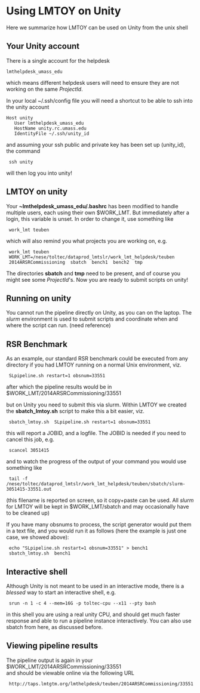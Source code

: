 # Using LMTOY on Unity

Here we summarize how LMTOY can be used on Unity from the unix shell

## Your Unity account

There is a single account for the helpdesk

    lmthelpdesk_umass_edu
	
which means different helpdesk users will need to ensure they are not working on the same *ProjectId*.
	
In your local ~/.ssh/config file you will need a shortcut to be able to ssh into the unity account

    Host unity
       User lmthelpdesk_umass_edu
       HostName unity.rc.umass.edu
       IdentityFile ~/.ssh/unity_id
	   
and assuming your ssh public and private key has been set up (unity_id), the command

     ssh unity

will then log you into unity!


##  LMTOY on unity

Your **~lmthelpdesk_umass_edu/.bashrc** has been modified to handle multiple users, each using their own
$WORK_LMT. But immediately after a login, this variable is unset.  In order to change
it, use something like

     work_lmt teuben
	 
which will also remind you what projects you are working on, e.g.

     work_lmt teuben
     WORK_LMT=/nese/toltec/dataprod_lmtslr/work_lmt_helpdesk/teuben
     2014ARSRCommissioning  sbatch  bench1  bench2  tmp

The directories **sbatch** and **tmp** need to be present, and of course you might see some *ProjectId*'s.
Now you are ready to submit scripts on unity!

## Running on unity

You cannot run the pipeline directly on Unity, as you can on the laptop. The *slurm* environment is used
to submit scripts and coordinate when and where the script can run. (need reference)

## RSR Benchmark

As an example, our standard RSR benchmark could be executed from any directory if you
had LMTOY running on a normal Unix environment, viz.

     SLpipeline.sh restart=1 obsnum=33551
	
after which the pipeline results would be in $WORK_LMT/2014ARSRCommissioning/33551	
	
but on Unity you need to submit this via slurm. Within LMTOY we created the **sbatch_lmtoy.sh** script
to make this a bit easier, viz.

     sbatch_lmtoy.sh  SLpipeline.sh restart=1 obsnum=33551
	
this will report a JOBID, and a logfile.   The JOBID is needed if you need to cancel this job, e.g.

     scancel 3051415
	
and to watch the progress of the output of your command you would use something like

     tail -f /nese/toltec/dataprod_lmtslr/work_lmt_helpdesk/teuben/sbatch/slurm-3051415-33551.out
	
(this filename is reported on screen, so it copy+paste can be used. All *slurm*
for LMTOY will be kept in $WORK_LMT/sbatch and may occasionally have to be cleaned up)

If you have many obsnums to process, the script generator would put them in a text file, and you
would run it as follows (here the example is just one case, we showed above):

     echo "SLpipeline.sh restart=1 obsnum=33551" > bench1
     sbatch_lmtoy.sh  bench1
	
## Interactive shell

Although Unity is not meant to be used in an interactive mode, there is a *blessed* way to start
an interactive shell, e.g.

     srun -n 1 -c 4 --mem=16G -p toltec-cpu --x11 --pty bash
	
in this shell you are using a real unity CPU, and should get much faster response and able to run
a pipeline instance interactively. You can also use sbatch from here, as discussed before.

## Viewing pipeline results

The pipeline output is again in your $WORK_LMT/2014ARSRCommissioning/33551	
and should be viewable online via the following URL

     http://taps.lmtgtm.org/lmthelpdesk/teuben/2014ARSRCommissioning/33551
